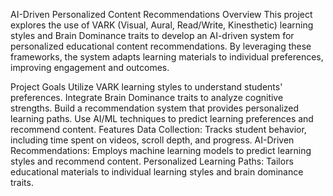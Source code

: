 AI-Driven Personalized Content Recommendations
Overview
This project explores the use of VARK (Visual, Aural, Read/Write, Kinesthetic) learning styles and Brain Dominance traits to develop an AI-driven system for personalized educational content recommendations. By leveraging these frameworks, the system adapts learning materials to individual preferences, improving engagement and outcomes.

Project Goals
Utilize VARK learning styles to understand students' preferences.
Integrate Brain Dominance traits to analyze cognitive strengths.
Build a recommendation system that provides personalized learning paths.
Use AI/ML techniques to predict learning preferences and recommend content.
Features
Data Collection: Tracks student behavior, including time spent on videos, scroll depth, and progress.
AI-Driven Recommendations: Employs machine learning models to predict learning styles and recommend content.
Personalized Learning Paths: Tailors educational materials to individual learning styles and brain dominance traits.
